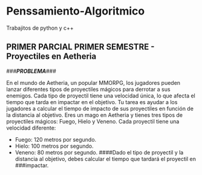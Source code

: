 # **Penssamiento-Algoritmico**
Trabajitos de python y c++
## **PRIMER PARCIAL PRIMER SEMESTRE - Proyectiles en Aetheria**

###**_PROBLEMA_**###

En el mundo de Aetheria, un popular MMORPG, los jugadores pueden lanzar diferentes tipos de
proyectiles mágicos para derrotar a sus enemigos. Cada tipo de proyectil tiene una velocidad única, lo
que afecta el tiempo que tarda en impactar en el objetivo. Tu tarea es ayudar a los jugadores a calcular
el tiempo de impacto de sus proyectiles en función de la distancia al objetivo.
Eres un mago en Aetheria y tienes tres tipos de proyectiles mágicos: Fuego, Hielo y Veneno. Cada
proyectil tiene una velocidad diferente:
- Fuego: 120 metros por segundo.
- Hielo: 100 metros por segundo.
- Veneno: 80 metros por segundo.
####Dado el tipo de proyectil y la distancia al objetivo, debes calcular el tiempo que tardará el proyectil en
###impactar.
